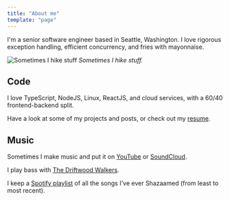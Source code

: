 ```yaml
---
title: "About me"
template: "page"
---
```


I'm a senior software engineer based in Seattle, Washington. I love rigorous exception handling, efficient concurrency, and fries with mayonnaise.

![Sometimes I hike stuff](/media/personal-1.jpg)
*Sometimes I hike stuff.*

## Code

I love TypeScript, NodeJS, Linux, ReactJS, and cloud services, with a 60/40 frontend-backend split.

Have a look at some of my projects and posts, or check out my [resume](/media/resume.pdf).

## Music

Sometimes I make music and put it on [YouTube](https://www.youtube.com/channel/UCoKNvLs9j6VBtKww7OsZ_rA/) or [SoundCloud](https://soundcloud.com/jonathan-mellman).

I play bass with [The Driftwood Walkers](https://thedriftwoodwalkers.com/).

I keep a [Spotify playlist](https://open.spotify.com/user/1242727868/playlist/74JYIKcLYVjm5oW2tMXNSH?si=lJQYbfEXTbqyjkl9k77gyw) of all the songs I've ever Shazaamed (from least to most recent).
